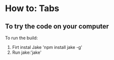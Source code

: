 How to: Tabs
============

To try the code on your computer
--------------------------------

To run the build:

1. Firt instal Jake 'npm install jake -g'
2. Run jake:'jake'
